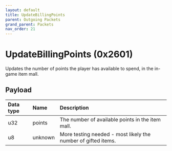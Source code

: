 ```yaml
---
layout: default
title: UpdateBillingPoints
parent: Outgoing Packets
grand_parent: Packets
nav_order: 21
---
```


# UpdateBillingPoints (0x2601)

Updates the number of points the player has available to spend, in the in-game item mall.

## Payload

| Data type            | Name            | Description                                                                                |
|:---------------------|:----------------|:-------------------------------------------------------------------------------------------|
| u32                  | points          | The number of available points in the item mall.                                           |
| u8                   | unknown         | More testing needed - most likely the number of gifted items.                              |